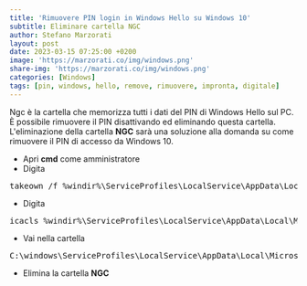 ```yaml
---
title: 'Rimuovere PIN login in Windows Hello su Windows 10'
subtitle: Eliminare cartella NGC
author: Stefano Marzorati
layout: post
date: 2023-03-15 07:25:00 +0200
image: 'https://marzorati.co/img/windows.png'
share-img: 'https://marzorati.co/img/windows.png'
categories: [Windows]
tags: [pin, windows, hello, remove, rimuovere, impronta, digitale]
---
```

Ngc è la cartella che memorizza tutti i dati del PIN di Windows Hello sul PC.   
È possibile rimuovere il PIN disattivando ed eliminando questa cartella.   
L'eliminazione della cartella **NGC** sarà una soluzione alla domanda su come rimuovere il PIN di accesso da Windows 10.   

- Apri **cmd** come amministratore   
- Digita   
<pre>takeown /f %windir%\ServiceProfiles\LocalService\AppData\Local\Microsoft\NGC /R</pre>
- Digita
<pre>icacls %windir%\ServiceProfiles\LocalService\AppData\Local\Microsoft\NGC /grant administrators:F /t</pre>
- Vai nella cartella
<pre>C:\windows\ServiceProfiles\LocalService\AppData\Local\Microsoft</pre>
- Elimina la cartella **NGC**